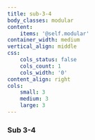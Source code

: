 ```yaml
---
title: sub-3-4
body_classes: modular
content:
    items: '@self.modular'
container_width: medium
vertical_align: middle
css:
    cols_status: false
    cols_count: 1
    cols_width: '0'
content_align: right
cols:
    small: 3
    medium: 3
    large: 3
---
```


### Sub 3-4